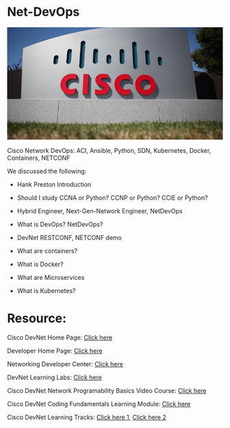 # Net-DevOps
![](/images/cisco-campus.jpg)

Cisco Network DevOps: ACI, Ansible, Python, SDN, Kubernetes, Docker, Containers, NETCONF

We discussed the following:

+ Hank Preston Introduction

+ Should I study CCNA or Python? CCNP or Python? CCIE or Python?

+ Hybrid Engineer, Next-Gen-Network Engineer, NetDevOps

+ What is DevOps? NetDevOps?

+ DevNet RESTCONF, NETCONF demo

+ What are containers?

+ What is Docker?

+ What are Microservices

+ What is Kubernetes?

# Resource:

Cisco DevNet Home Page: [Click here](https://developer.cisco.com/?utm_campaign=oudemy-davidbombal&utm_source=oudemy&utm_medium=davidbombal-course01)

Developer Home Page: [Click here](https://developer.cisco.com/)

Networking Developer Center: [Click here](https://developer.cisco.com/site/networking/)


DevNet Learning Labs: [Click here](https://learninglabs.cisco.com/)

Cisco DevNet Network Programability Basics Video Course: [Click here](https://developer.cisco.com/video/net-prog-basics?utm_campaign=oudemy-davidbombal&utm_source=oudemy&utm_medium=davidbombal-course01)

Cisco DevNet Coding Fundamentals Learning Module: [Click here](https://learninglabs.cisco.com/modules/fundamentals?utm_campaign=oudemy-davidbombal&utm_source=oudemy&utm_medium=davidbombal-course01)

Cisco DevNet Learning Tracks: [Click here 1](https://learninglabs.cisco.com/tracks/devnet-beginner?utm_campaign=oudemy-davidbombal&utm_source=oudemy&utm_medium=davidbombal-course01), [Click here 2](https://learninglabs.cisco.com/tracks/netprog-eng?utm_campaign=oudemy-davidbombal&utm_source=oudemy&utm_medium=davidbombal-course01)
